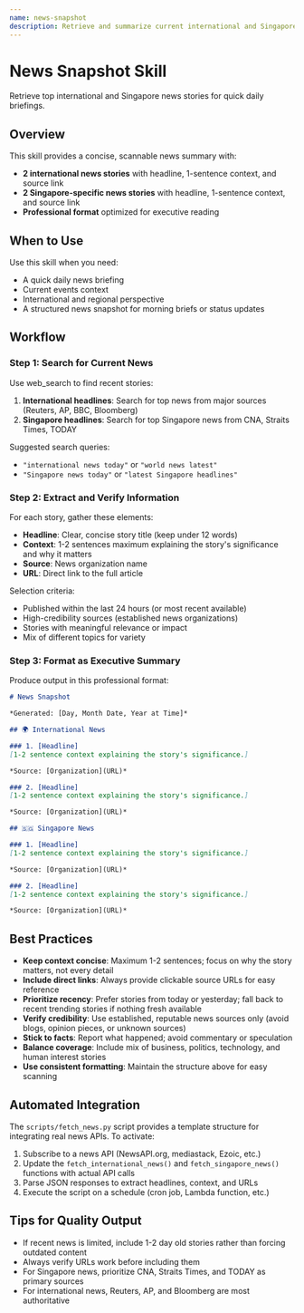 ```yaml
---
name: news-snapshot
description: Retrieve and summarize current international and Singapore news stories with headlines, brief context, and source links in a professional executive format. Use when you need a quick daily news briefing with verified sources.
---
```


# News Snapshot Skill

Retrieve top international and Singapore news stories for quick daily briefings.

## Overview

This skill provides a concise, scannable news summary with:
- **2 international news stories** with headline, 1-sentence context, and source link
- **2 Singapore-specific news stories** with headline, 1-sentence context, and source link
- **Professional format** optimized for executive reading

## When to Use

Use this skill when you need:
- A quick daily news briefing
- Current events context
- International and regional perspective
- A structured news snapshot for morning briefs or status updates

## Workflow

### Step 1: Search for Current News

Use web_search to find recent stories:
1. **International headlines**: Search for top news from major sources (Reuters, AP, BBC, Bloomberg)
2. **Singapore headlines**: Search for top Singapore news from CNA, Straits Times, TODAY

Suggested search queries:
- `"international news today"` or `"world news latest"`
- `"Singapore news today"` or `"latest Singapore headlines"`

### Step 2: Extract and Verify Information

For each story, gather these elements:
- **Headline**: Clear, concise story title (keep under 12 words)
- **Context**: 1-2 sentences maximum explaining the story's significance and why it matters
- **Source**: News organization name
- **URL**: Direct link to the full article

Selection criteria:
- Published within the last 24 hours (or most recent available)
- High-credibility sources (established news organizations)
- Stories with meaningful relevance or impact
- Mix of different topics for variety

### Step 3: Format as Executive Summary

Produce output in this professional format:
```markdown
# News Snapshot

*Generated: [Day, Month Date, Year at Time]*

## 🌍 International News

### 1. [Headline]
[1-2 sentence context explaining the story's significance.]

*Source: [Organization](URL)*

### 2. [Headline]
[1-2 sentence context explaining the story's significance.]

*Source: [Organization](URL)*

## 🇸🇬 Singapore News

### 1. [Headline]
[1-2 sentence context explaining the story's significance.]

*Source: [Organization](URL)*

### 2. [Headline]
[1-2 sentence context explaining the story's significance.]

*Source: [Organization](URL)*
```

## Best Practices

- **Keep context concise**: Maximum 1-2 sentences; focus on why the story matters, not every detail
- **Include direct links**: Always provide clickable source URLs for easy reference
- **Prioritize recency**: Prefer stories from today or yesterday; fall back to recent trending stories if nothing fresh available
- **Verify credibility**: Use established, reputable news sources only (avoid blogs, opinion pieces, or unknown sources)
- **Stick to facts**: Report what happened; avoid commentary or speculation
- **Balance coverage**: Include mix of business, politics, technology, and human interest stories
- **Use consistent formatting**: Maintain the structure above for easy scanning

## Automated Integration

The `scripts/fetch_news.py` script provides a template structure for integrating real news APIs. To activate:

1. Subscribe to a news API (NewsAPI.org, mediastack, Ezoic, etc.)
2. Update the `fetch_international_news()` and `fetch_singapore_news()` functions with actual API calls
3. Parse JSON responses to extract headlines, context, and URLs
4. Execute the script on a schedule (cron job, Lambda function, etc.)

## Tips for Quality Output

- If recent news is limited, include 1-2 day old stories rather than forcing outdated content
- Always verify URLs work before including them
- For Singapore news, prioritize CNA, Straits Times, and TODAY as primary sources
- For international news, Reuters, AP, and Bloomberg are most authoritative